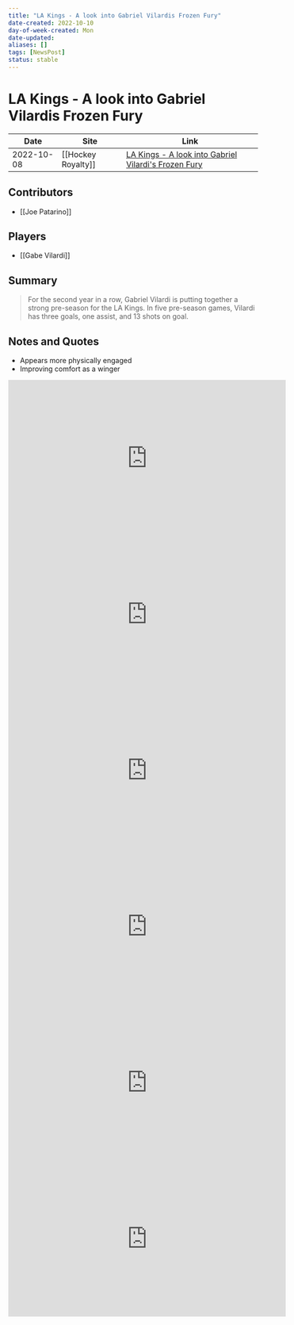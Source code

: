 ```yaml
---
title: "LA Kings - A look into Gabriel Vilardis Frozen Fury"
date-created: 2022-10-10
day-of-week-created: Mon
date-updated: 
aliases: []
tags: [NewsPost]
status: stable
---
```


# LA Kings - A look into Gabriel Vilardis Frozen Fury

Date | Site | Link
---|---|---
2022-10-08 | [[Hockey Royalty]] | [LA Kings - A look into Gabriel Vilardi's Frozen Fury](https://hockeyroyalty.com/2022/10/08/la-kings-a-look-into-gabriel-vilardis-frozen-fury/)

## Contributors
- [[Joe Patarino]]

## Players
- [[Gabe Vilardi]]

## Summary
> For the second year in a row, Gabriel Vilardi is putting together a strong pre-season for the LA Kings. In five pre-season games, Vilardi has three goals, one assist, and 13 shots on goal.

## Notes and Quotes
- Appears more physically engaged
- Improving comfort as a winger

<iframe width="560" height="315" src="https://videopress.com/embed/bLHVlgJz" frameborder="0" allowfullscreen allow="clipboard-write"></iframe>


<iframe width="560" height="315" src="https://videopress.com/embed/6QAFLcbN" frameborder="0" allowfullscreen allow="clipboard-write"></iframe>

<iframe width="560" height="315" src="https://videopress.com/embed/LhQmtZJ4" frameborder="0" allowfullscreen allow="clipboard-write"></iframe>

<iframe width="560" height="315" src="https://videopress.com/embed/yxPDfZme" frameborder="0" allowfullscreen allow="clipboard-write"></iframe>

<iframe width="560" height="315" src="https://videopress.com/embed/clEGpaVT" frameborder="0" allowfullscreen allow="clipboard-write"></iframe>

<iframe width="560" height="315" src="https://videopress.com/embed/d89y3XS3" frameborder="0" allowfullscreen allow="clipboard-write"></iframe>

